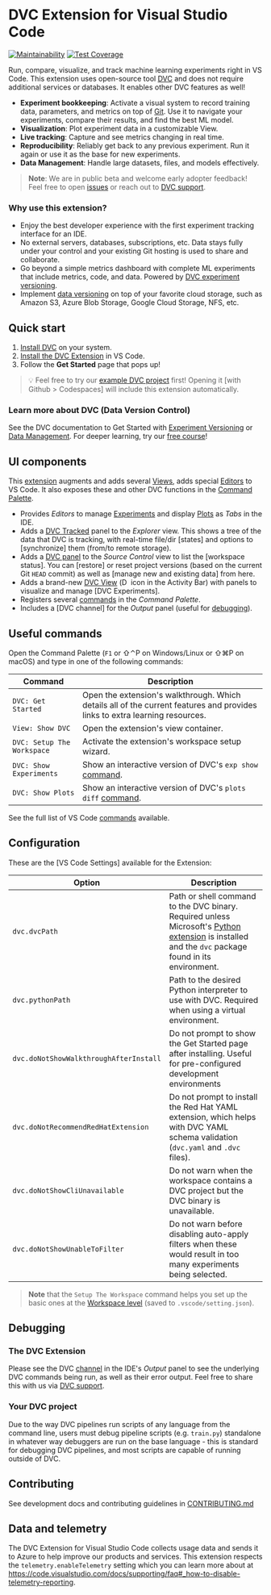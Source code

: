 # DVC Extension for Visual Studio Code

<!--- These will be broken until the repo is public --->
<!--- [![Continuous Integration](https://github.com/iterative/vscode-dvc/actions/workflows/continuous-integration.yml/badge.svg)](https://github.com/iterative/vscode-dvc/actions/workflows/continuous-integration.yml) --->
<!--- [![Cross-Platform Test](https://github.com/iterative/vscode-dvc/actions/workflows/cross-platform-test.yml/badge.svg)](https://github.com/iterative/vscode-dvc/actions/workflows/cross-platform-test.yml) --->
<!-- [![DVC CLI Output Test](https://github.com/iterative/vscode-dvc/actions/workflows/dvc-cli-output-test.yml/badge.svg)](https://github.com/iterative/vscode-dvc/actions/workflows/dvc-cli-output-test.yml) -->

[![Maintainability](https://api.codeclimate.com/v1/badges/fb243c31ea059c0038b2/maintainability)](https://codeclimate.com/repos/608b5886f52398018b00264c/maintainability)
[![Test Coverage](https://api.codeclimate.com/v1/badges/fb243c31ea059c0038b2/test_coverage)](https://codeclimate.com/repos/608b5886f52398018b00264c/test_coverage)

Run, compare, visualize, and track machine learning experiments right in VS
Code. This extension uses open-source tool [DVC](https://dvc.org/) and does not
require additional services or databases. It enables other DVC features as well!

- **Experiment bookkeeping**: Activate a visual system to record training data,
  parameters, and metrics on top of [Git](https://git-scm.com/). Use it to
  navigate your experiments, compare their results, and find the best ML model.
- **Visualization**: Plot experiment data in a customizable View.
- **Live tracking**: Capture and see metrics changing in real time.
- **Reproducibility**: Reliably get back to any previous experiment. Run it
  again or use it as the base for new experiments.
- **Data Management**: Handle large datasets, files, and models effectively.

> **Note**: We are in public beta and welcome early adopter feedback!  
> Feel free to open [issues] or reach out to [DVC support].
>
> [issues]: https://github.com/iterative/vscode-dvc/issues
> [dvc support]: https://dvc.org/support

### Why use this extension?

- Enjoy the best developer experience with the first experiment tracking
  interface for an IDE.
- No external servers, databases, subscriptions, etc. Data stays fully under
  your control and your existing Git hosting is used to share and collaborate.
- Go beyond a simple metrics dashboard with complete ML experiments that include
  metrics, code, and data. Powered by [DVC experiment versioning].
- Implement [data versioning] on top of your favorite cloud storage, such as
  Amazon S3, Azure Blob Storage, Google Cloud Storage, NFS, etc.

[dvc experiment versioning]:
  https://dvc.org/doc/user-guide/experiment-management/experiments-overview
[data versioning]: https://dvc.org/doc/use-cases/versioning-data-and-model-files

## Quick start

1. [Install DVC](https://dvc.org/doc/install) on your system.
2. [Install the DVC Extension] in VS Code.
3. Follow the **Get Started** page that pops up!

> 💡 Feel free to try our [example DVC project] first! Opening it [with Github >
> Codespaces] will include this extension automatically.

[install the dvc extension]:
  https://code.visualstudio.com/docs/editor/extension-gallery
[example dvc project]: https://github.com/iterative/example-get-started
[with github codespaces]:
  https://docs.github.com/en/codespaces/getting-started/quickstart#creating-your-codespace

### Learn more about DVC (Data Version Control)

See the DVC documentation to Get Started with [Experiment Versioning] or [Data
Management]. For deeper learning, try our [free course]!

[experiment versioning]: https://dvc.org/doc/start/experiments
[data management]: https://dvc.org/doc/start/data-management
[free course]: https://learn.iterative.ai/

## UI components

This [extension] augments and adds several [Views], adds special [Editors] to VS
Code. It also exposes these and other DVC functions in the [Command Palette].

- Provides _Editors_ to manage [Experiments][exp-view] and display
  [Plots][plots-view] as _Tabs_ in the IDE.
- Adds a [DVC Tracked] panel to the _Explorer_ view. This shows a tree of the
  data that DVC is tracking, with real-time file/dir [states] and options to
  [synchronize] them (from/to remote storage).
- Adds a [DVC panel] to the _Source Control_ view to list the [workspace
  status]. You can [restore] or reset project versions (based on the current Git
  `HEAD` commit) as well as [manage new and existing data] from here.
- Adds a brand-new [DVC View] (<img
  src="https://user-images.githubusercontent.com/1477535/171570901-9012413c-f0bb-41d9-9a45-2653b4e3f1fe.png"
  alt="DVC logo" style="height: 1em;"/> icon in the Activity Bar) with panels to
  visualize and manage [DVC Experiments].
- Registers several [commands] in the _Command Palette_.
- Includes a [DVC channel] for the _Output_ panel (useful for
  [debugging](#debugging)).

[extension]: https://marketplace.visualstudio.com/items?itemName=Iterative.dvc
[views]: https://code.visualstudio.com/docs/getstarted/userinterface#_views
[editors]:
  https://code.visualstudio.com/docs/getstarted/userinterface#_open-editors
[command palette]:
  https://code.visualstudio.com/docs/getstarted/userinterface#_command-palette
[exp-view]: extension/resources/walkthrough/experiments-table.md
[plots-view]: extension/resources/walkthrough/plots.md
[dvc tracked]: extension/resources/walkthrough/tracked-explorer.md
[dvc panel]: extension/resources/walkthrough/source-control-management.md
[dvc view]: extension/resources/walkthrough/view-container.md
[commands]: extension/resources/walkthrough/command-palette.md
[dvc output]: #

## Useful commands

Open the Command Palette (`F1` or ⇧⌃P on Windows/Linux or ⇧⌘P on macOS) and type
in one of the following commands:

| Command                    | Description                                                                                                                 |
| -------------------------- | --------------------------------------------------------------------------------------------------------------------------- |
| `DVC: Get Started`         | Open the extension's walkthrough. Which details all of the current features and provides links to extra learning resources. |
| `View: Show DVC`           | Open the extension's view container.                                                                                        |
| `DVC: Setup The Workspace` | Activate the extension's workspace setup wizard.                                                                            |
| `DVC: Show Experiments`    | Show an interactive version of DVC's `exp show` [command](https://dvc.org/doc/command-reference/exp/show).                  |
| `DVC: Show Plots`          | Show an interactive version of DVC's `plots diff` [command](https://dvc.org/doc/command-reference/plots/diff).              |

See the full list of VS Code [commands] available.

## Configuration

These are the [VS Code Settings] available for the Extension:

| **Option**                             | **Description**                                                                                                                                      |
| -------------------------------------- | ---------------------------------------------------------------------------------------------------------------------------------------------------- |
| `dvc.dvcPath`                          | Path or shell command to the DVC binary. Required unless Microsoft's [Python extension] is installed and the `dvc` package found in its environment. |
| `dvc.pythonPath`                       | Path to the desired Python interpreter to use with DVC. Required when using a virtual environment.                                                   |
| `dvc.doNotShowWalkthroughAfterInstall` | Do not prompt to show the Get Started page after installing. Useful for pre-configured development environments                                      |
| `dvc.doNotRecommendRedHatExtension`    | Do not prompt to install the Red Hat YAML extension, which helps with DVC YAML schema validation (`dvc.yaml` and `.dvc` files).                      |
| `dvc.doNotShowCliUnavailable`          | Do not warn when the workspace contains a DVC project but the DVC binary is unavailable.                                                             |
| `dvc.doNotShowUnableToFilter`          | Do not warn before disabling auto-apply filters when these would result in too many experiments being selected.                                      |

> **Note** that the `Setup The Workspace` command helps you set up the basic
> ones at the [Workspace level] (saved to `.vscode/setting.json`).

[python extension]:
  https://marketplace.visualstudio.com/items?itemName=ms-python.python
[workspace level]:
  https://code.visualstudio.com/docs/getstarted/settings#_workspace-settings

## Debugging

### The DVC Extension

Please see the DVC [channel] in the IDE's _Output_ panel to see the underlying
DVC commands being run, as well as their error output. Feel free to share this
with us via [DVC support].

[channel]:
  https://code.visualstudio.com/api/extension-capabilities/common-capabilities#output-channel

### Your DVC project

Due to the way DVC pipelines run scripts of any language from the command line,
users must debug pipeline scripts (e.g. `train.py`) standalone in whatever way
debuggers are run on the base language - this is standard for debugging DVC
pipelines, and most scripts are capable of running outside of DVC.

## Contributing

See development docs and contributing guidelines in
[CONTRIBUTING.md](CONTRIBUTING.md)

## Data and telemetry

The DVC Extension for Visual Studio Code collects usage data and sends it to
Azure to help improve our products and services. This extension respects the
`telemetry.enableTelemetry` setting which you can learn more about at
https://code.visualstudio.com/docs/supporting/faq#_how-to-disable-telemetry-reporting.
